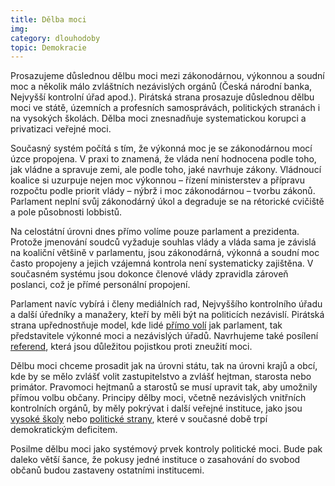 ```yaml
---
title: Dělba moci
img:
category: dlouhodoby
topic: Demokracie
---
```


Prosazujeme důslednou dělbu moci mezi zákonodárnou, výkonnou a soudní moc a několik málo zvláštních nezávislých orgánů (Česká národní banka, Nejvyšší kontrolní úřad apod.). Pirátská strana prosazuje důslednou dělbu moci ve státě, územních a profesních samosprávách, politických stranách i na vysokých školách. Dělba moci znesnadňuje systematickou korupci a privatizaci veřejné moci.

Současný systém počítá s tím, že výkonná moc je se zákonodárnou mocí úzce propojena. V praxi to znamená, že vláda není hodnocena podle toho, jak vládne a spravuje zemi, ale podle toho, jaké navrhuje zákony. Vládnoucí koalice si uzurpuje nejen moc výkonnou – řízení ministerstev a přípravu rozpočtu podle priorit vlády – nýbrž i moc zákonodárnou – tvorbu zákonů. Parlament neplní svůj zákonodárný úkol a degraduje se na rétorické cvičiště a pole působnosti lobbistů.

Na celostátní úrovni dnes přímo volíme pouze parlament a prezidenta. Protože jmenování soudců vyžaduje souhlas vlády a vláda sama je závislá na koaliční většině v parlamentu, jsou zákonodárná, výkonná a soudní moc často propojeny a jejich vzájemná kontrola není systematicky zajištěna. V současném systému jsou dokonce členové vlády zpravidla zároveň poslanci, což je přímé personální propojení.

Parlament navíc vybírá i členy mediálních rad, Nejvyššího kontrolního úřadu a další úředníky a manažery, kteří by měli být na politicích nezávislí. Pirátská strana upřednostňuje model, kde lidé [přímo volí][prima-demokracie] jak parlament, tak představitele výkonné moci a nezávislých úřadů. Navrhujeme také posílení [referend][prima-demokracie], která jsou důležitou pojistkou proti zneužití moci.

Dělbu moci chceme prosadit jak na úrovni státu, tak na úrovni krajů a obcí, kde by se mělo zvlášť volit zastupitelstvo a zvlášť hejtman, starosta nebo primátor. Pravomoci hejtmanů a starostů se musí upravit tak, aby umožnily přímou volbu občany. Principy dělby moci, včetně nezávislých vnitřních kontrolních orgánů, by měly pokrývat i další veřejné instituce, jako jsou [vysoké školy][vzdelani] nebo [politické strany][politicke-strany], které v současné době trpí demokratickým deficitem.

Posilme dělbu moci jako systémový prvek kontroly politické moci. Bude pak daleko větší šance, že pokusy jedné instituce o zasahování do svobod občanů budou zastaveny ostatními institucemi.

[prima-demokracie]: https://www.pirati.cz/program/prima_demokracie
[vzdelani]: https://www.pirati.cz/program/vzdelani
[politicke-strany]: https://www.pirati.cz/program/politicke_strany
